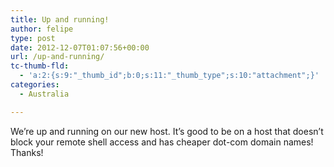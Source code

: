 ```yaml
---
title: Up and running!
author: felipe
type: post
date: 2012-12-07T01:07:56+00:00
url: /up-and-running/
tc-thumb-fld:
  - 'a:2:{s:9:"_thumb_id";b:0;s:11:"_thumb_type";s:10:"attachment";}'
categories:
  - Australia

---
```

We&#8217;re up and running on our new host. It&#8217;s good to be on a host that doesn&#8217;t block your remote shell access and has cheaper dot-com domain names! Thanks!